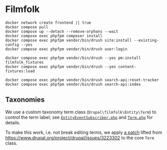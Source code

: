 # Filmfolk

``` shell name=install
docker network create frontend || true
docker compose pull
docker compose up --detach --remove-orphans --wait
docker compose exec phpfpm composer install
docker compose exec phpfpm vendor/bin/drush site:install --existing-config --yes
docker compose exec phpfpm vendor/bin/drush user:login
```

``` shell name=fixtures-load
docker compose exec phpfpm vendor/bin/drush --yes pm:install filmfolk_fixtures
docker compose exec phpfpm vendor/bin/drush --yes content-fixtures:load

docker compose exec phpfpm vendor/bin/drush search-api:reset-tracker
docker compose exec phpfpm vendor/bin/drush search-api:index
```

## Taxonomies

We use a custom taxonomy term class (`Drupal\filmfolk\Entity\Term`) to control the term label; see
[`EntityEventSubscriber.php`](web/modules/custom/filmfolk/src/EventSubscriber/EntityEventSubscriber.php) and
[`Term.php`](web/modules/custom/filmfolk/src/Entity/Term.php) for details.

To make this work, i.e. not break editing terms, we apply [a patch](patches/drupal/core/term-name.patch) lifted from
<https://www.drupal.org/project/drupal/issues/3223302> to the core `Term` class.
